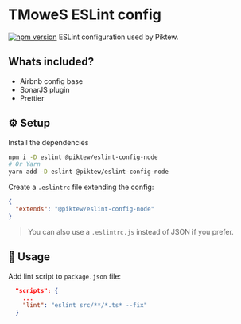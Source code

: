 # TMoweS ESLint config

[![npm version](https://badgen.net/npm/v/@piktew/eslint-config-node)](https://npm.im/@piktew/eslint-config-node)
ESLint configuration used by Piktew.

## Whats included?

- Airbnb config base
- SonarJS plugin
- Prettier

## ⚙️ Setup

Install the dependencies

```bash
npm i -D eslint @piktew/eslint-config-node
# Or Yarn
yarn add -D eslint @piktew/eslint-config-node
```

Create a `.eslintrc` file extending the config:

```json
{
  "extends": "@piktew/eslint-config-node"
}
```

> You can also use a `.eslintrc.js` instead of JSON if you prefer.

## 📖 Usage

Add lint script to `package.json` file:

```json
  "scripts": {
    ...
    "lint": "eslint src/**/*.ts* --fix"
  }
```
